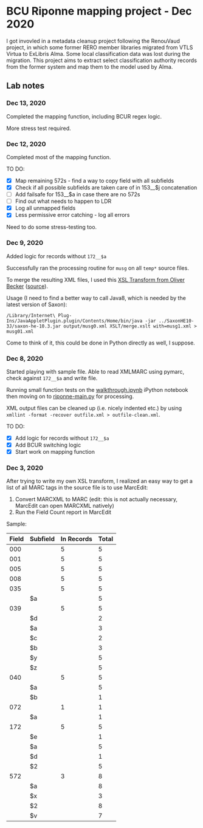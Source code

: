# BCU Riponne mapping project - Dec 2020

I got invovled in a metadata cleanup project following the RenouVaud project, in which some former RERO member libraries migrated from VTLS Virtua to ExLibris Alma.
Some local classification data was lost during the migration. This project aims to extract select classification authority records from the former system
and map them to the model used by Alma.

## Lab notes

### Dec 13, 2020
Completed the mapping function, including BCUR regex logic.

More stress test required.


### Dec 12, 2020
Completed most of the mapping function.

TO DO:
- [x] Map remaining 572s - find a way to copy field with all subfields
- [x] Check if all possible subfields are taken care of in 153__$j concatenation
- [ ] Add failsafe for 153__$a in case there are no 572s
- [ ] Find out what needs to happen to LDR
- [x] Log all unmapped fields
- [x] Less permissive error catching - log all errors

Need to do some stress-testing too.

### Dec 9, 2020
Added logic for records without `172__$a`

Successfully ran the processing routine for `musg` on all `temp*` source files.

To merge the resulting XML files, I used this [XSL Transform from Oliver Becker](XSLT/merge.xslt) ([source](http://web.archive.org/web/20160809092524/http://www2.informatik.hu-berlin.de/~obecker/XSLT/#merge)). 

Usage (I need to find a better way to call Java8, which is needed by the latest version of Saxon):

```
/Library/Internet\ Plug-Ins/JavaAppletPlugin.plugin/Contents/Home/bin/java -jar ../SaxonHE10-3J/saxon-he-10.3.jar output/musg0.xml XSLT/merge.xslt with=musg1.xml > musg01.xml
```

Come to think of it, this could be done in Python directly as well, I suppose.

### Dec 8, 2020
Started playing with sample file. Able to read XMLMARC using pymarc, check against `172__$a` and write file.

Running small function tests on the [walkthrough.ipynb](walkthrough.ipynb) iPython notebook then moving on to [riponne-main.py](riponne-main.py) for processing.

XML output files can be cleaned up (i.e. nicely indented etc.) by using `xmllint -format -recover outfile.xml > outfile-clean.xml`.

TO DO:
- [x] Add logic for records without `172__$a`
- [x] Add BCUR switching logic
- [x] Start work on mapping function

### Dec 3, 2020
After trying to write my own XSL transform, I realized an easy way to get a list of all MARC tags in the source file is to use MarcEdit:
1. Convert MARCXML to MARC (edit: this is not actually necessary, MarcEdit can open MARCXML natively)
2. Run the Field Count report in MarcEdit

Sample:

| Field | Subfield | In Records | Total | 
|-------|----------|------------|-------| 
| 000   |          | 5          | 5     | 
| 001   |          | 5          | 5     | 
| 005   |          | 5          | 5     | 
| 008   |          | 5          | 5     | 
| 035   |          | 5          | 5     | 
|       | $a       |            | 5     | 
| 039   |          | 5          | 5     | 
|       | $d       |            | 2     | 
|       | $a       |            | 3     | 
|       | $c       |            | 2     | 
|       | $b       |            | 3     | 
|       | $y       |            | 5     | 
|       | $z       |            | 5     | 
| 040   |          | 5          | 5     | 
|       | $a       |            | 5     | 
|       | $b       |            | 1     | 
| 072   |          | 1          | 1     | 
|       | $a       |            | 1     | 
| 172   |          | 5          | 5     | 
|       | $e       |            | 1     | 
|       | $a       |            | 5     | 
|       | $d       |            | 1     | 
|       | $2       |            | 5     | 
| 572   |          | 3          | 8     | 
|       | $a       |            | 8     | 
|       | $x       |            | 3     | 
|       | $2       |            | 8     | 
|       | $v       |            | 7     | 

